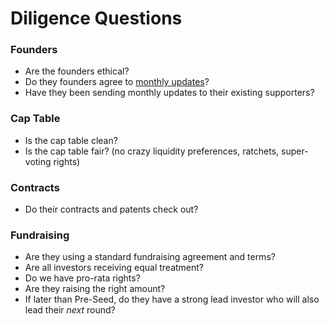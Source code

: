 # Diligence Questions

### Founders
- Are the founders ethical?
- Do they founders agree to [monthly updates](/samples/sample_monthly_update.md)?
- Have they been sending monthly updates to their existing supporters?

### Cap Table
- Is the cap table clean?
- Is the cap table fair? (no crazy liquidity preferences, ratchets, super-voting rights)

### Contracts
- Do their contracts and patents check out?

### Fundraising
- Are they using a standard fundraising agreement and terms?
- Are all investors receiving equal treatment?
- Do we have pro-rata rights?
- Are they raising the right amount?
- If later than Pre-Seed, do they have a strong lead investor who will also lead their _next_ round?
